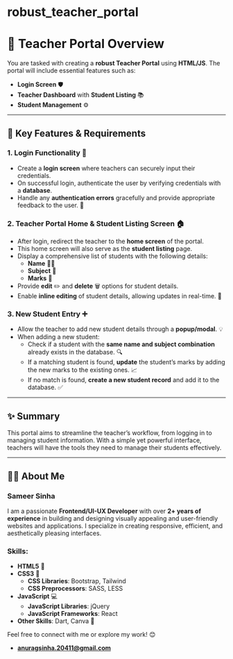 # robust_teacher_portal
# 🌟 Teacher Portal Overview

You are tasked with creating a **robust Teacher Portal** using **HTML/JS**. The portal will include essential features such as:

- **Login Screen** 🛡️
- **Teacher Dashboard** with **Student Listing** 📚
- **Student Management** ⚙️

---

## 🔑 Key Features & Requirements

### 1. **Login Functionality** 🔐
- Create a **login screen** where teachers can securely input their credentials.
- On successful login, authenticate the user by verifying credentials with a **database**.
- Handle any **authentication errors** gracefully and provide appropriate feedback to the user. 📝

### 2. **Teacher Portal Home & Student Listing Screen** 🏠
- After login, redirect the teacher to the **home screen** of the portal.
- This home screen will also serve as the **student listing** page.
- Display a comprehensive list of students with the following details:  
  - **Name** 🧑‍🏫  
  - **Subject** 📘  
  - **Marks** 🏅
- Provide **edit** ✏️ and **delete** 🗑️ options for student details.
- Enable **inline editing** of student details, allowing updates in real-time. 🔄

### 3. **New Student Entry** ➕
- Allow the teacher to add new student details through a **popup/modal**. 💡
- When adding a new student:
  - Check if a student with the **same name and subject combination** already exists in the database. 🔍
  - If a matching student is found, **update** the student’s marks by adding the new marks to the existing ones. 📈
  - If no match is found, **create a new student record** and add it to the database. ✅

---

## ✨ Summary
This portal aims to streamline the teacher’s workflow, from logging in to managing student information. With a simple yet powerful interface, teachers will have the tools they need to manage their students effectively.


---

## 👨‍💻 About Me

### **Sameer Sinha**  
I am a passionate **Frontend/UI-UX Developer** with over **2+ years of experience** in building and designing visually appealing and user-friendly websites and applications. I specialize in creating responsive, efficient, and aesthetically pleasing interfaces.

### **Skills:**
- **HTML5** 📝
- **CSS3** 🎨
  - **CSS Libraries**: Bootstrap, Tailwind
  - **CSS Preprocessors**: SASS, LESS
- **JavaScript** 💻
  - **JavaScript Libraries**: jQuery
  - **JavaScript Frameworks**: React
- **Other Skills**: Dart, Canva 🎨

Feel free to connect with me or explore my work! 😊
- **anuragsinha.20411@gmail.com**
